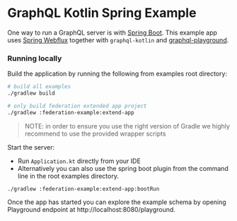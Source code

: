 # GraphQL Kotlin Spring Example

One way to run a GraphQL server is with [Spring Boot](https://github.com/spring-projects/spring-boot). This example app uses [Spring Webflux](https://docs.spring.io/spring/docs/current/spring-framework-reference/web-reactive.html) together with `graphql-kotlin` and [graphql-playground](https://github.com/prisma/graphql-playground).

### Running locally
Build the application by running the following from examples root directory:

```bash
# build all examples
./gradlew build

# only build federation extended app project
./gradlew :federation-example:extend-app
```

> NOTE: in order to ensure you use the right version of Gradle we highly recommend to use the provided wrapper scripts

Start the server:

* Run `Application.kt` directly from your IDE
* Alternatively you can also use the spring boot plugin from the command line in the root examples directory.

```shell script
./gradlew :federation-example:extend-app:bootRun
```


Once the app has started you can explore the example schema by opening Playground endpoint at http://localhost:8080/playground.
